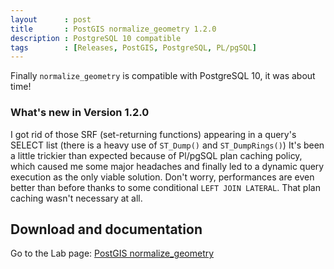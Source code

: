 ```yaml
---
layout      : post
title       : PostGIS normalize_geometry 1.2.0
description : PostgreSQL 10 compatible
tags        : [Releases, PostGIS, PostgreSQL, PL/pgSQL]
---
```



Finally `normalize_geometry` is compatible with PostgreSQL 10, it was about time!

### What's new in Version 1.2.0
I got rid of those SRF (set-returning functions) appearing in a query's SELECT list (there is a heavy use of `ST_Dump()` and `ST_DumpRings()`)
It's been a little trickier than expected because of Pl/pgSQL plan caching policy, which caused me some major headaches and finally led to a dynamic query execution as the only viable solution.
Don't worry, performances are even better than before thanks to some conditional `LEFT JOIN LATERAL`. That plan caching wasn't necessary at all.


## Download and documentation

Go to the Lab page: [PostGIS normalize_geometry](/labs/postgis-normalize-geometry/)
